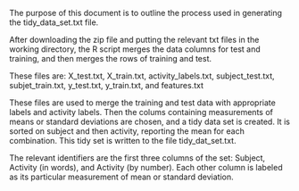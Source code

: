 
The purpose of this document is to outline the process used in generating the tidy_data_set.txt file.

After downloading the zip file and putting the relevant txt files in the working directory, the R script merges the data columns for test and training, and then merges the rows of training and test.

These files are: X_test.txt, X_train.txt, activity_labels.txt, subject_test.txt, subjet_train.txt, y_test.txt, y_train.txt, and features.txt

These files are used to merge the training and test data with appropriate labels and activity labels. Then the colums containing measurements of means or standard deviations are chosen, and a tidy data set is created. It is sorted on subject and then activity, reporting the mean for each combination. This tidy set is written to the file tidy_dat_set.txt.

The relevant identifiers are the first three columns of the set: Subject, Activity (in words), and Activity (by number). Each other column is labeled as its particular measurement of mean or standard deviation.

